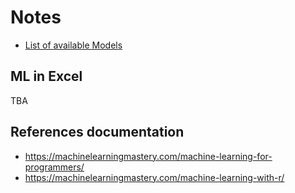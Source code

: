 # Notes

* [List of available Models](http://topepo.github.io/caret/available-models.html)


## ML in Excel
TBA

## References documentation
* https://machinelearningmastery.com/machine-learning-for-programmers/
* https://machinelearningmastery.com/machine-learning-with-r/
